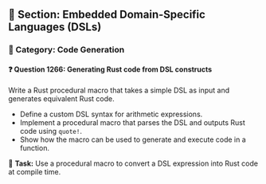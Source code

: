 ## 📘 Section: Embedded Domain-Specific Languages (DSLs)
### 🔹 Category: Code Generation
#### ❓ Question 1266: Generating Rust code from DSL constructs

Write a Rust procedural macro that takes a simple DSL as input and generates equivalent Rust code.

- Define a custom DSL syntax for arithmetic expressions.
- Implement a procedural macro that parses the DSL and outputs Rust code using `quote!`.
- Show how the macro can be used to generate and execute code in a function.

🔧 **Task:** Use a procedural macro to convert a DSL expression into Rust code at compile time.
